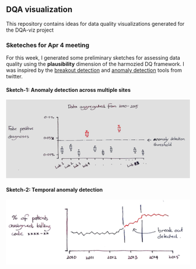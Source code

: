 ## DQA visualization 

This repository contains ideas for data quality visualizations generated for the DQA-viz project

### Sketeches for Apr 4 meeting

For this week, I generated some preliminary sketches for assessing data quality using the **plausibility** dimension of the harmozied DQ framework. I was inspired by the [breakout detection](https://blog.twitter.com/2014/breakout-detection-in-the-wild) and [anomaly detection](https://blog.twitter.com/2015/introducing-practical-and-robust-anomaly-detection-in-a-time-series) tools from twitter.

#### Sketch-1: Anomaly detection across multiple sites

![](sketches/diagnosis-anomaly-detection.jpg)

#### Sketch-2: Temporal anomaly detection

![](sketches/temporal-anomaly-detection.jpg)

